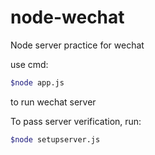# node-wechat
Node server practice for wechat

use cmd:
```sh
$node app.js
```
to run wechat server


To pass server verification, run:
```sh
$node setupserver.js
```
